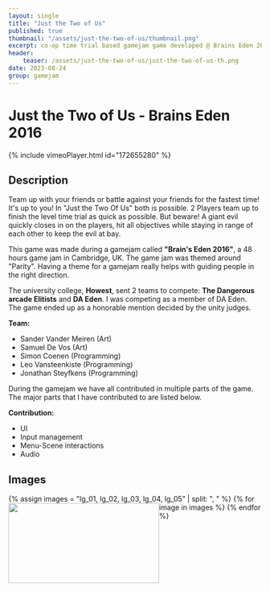 ```yaml
---
layout: single
title: "Just the Two of Us"
published: true 
thumbnail: "/assets/just-the-two-of-us/thumbnail.png" 
excerpt: co-op time trial based gamejam game developed @ Brains Eden 2016
header:
    teaser: /assets/just-the-two-of-us/just-the-two-of-us-th.png
date: 2023-08-24
group: gamejam
---
```


<h1>Just the Two of Us - Brains Eden 2016</h1>
{% include vimeoPlayer.html id="172655280" %}

<h2>Description</h2>
Team up with your friends or battle against your friends for the fastest time! It's up to you! In "Just the Two Of Us" both is possible. 2 Players team up to finish the level time trial as quick as possible. But beware! A giant evil quickly closes in on the players, hit all objectives while staying in range of each other to keep the evil at bay.

This game was made during a gamejam called <strong>"Brain's Eden 2016"</strong>, a 48 hours game jam in Cambridge, UK. The game jam was themed around "Parity". Having a theme for a gamejam really helps with guiding people in the right direction.

The university college, <strong>Howest</strong>, sent 2 teams to compete: <strong>The Dangerous arcade Elitists</strong> and <strong>DA Eden</strong>. I was competing as a member of DA Eden. The game ended up as a honorable mention decided by the unity judges.

<strong>Team: </strong>
<ul>
 	<li>Sander Vander Meiren (Art)</li>
 	<li>Samuel De Vos (Art)</li>
 	<li>Simon Coenen (Programming)</li>
 	<li>Leo Vansteenkiste (Programming)</li>
 	<li>Jonathan Steyfkens (Programming)</li>
</ul>
During the gamejam we have all contributed in multiple parts of the game. The major parts that I have contributed to are listed below.

<strong>Contribution:</strong>
<ul>
 	<li>UI</li>
 	<li>Input management</li>
 	<li>Menu-Scene interactions</li>
 	<li>Audio</li>
</ul>
<h2>Images</h2>
{% assign images = "lg_01, lg_02, lg_03, lg_04, lg_05" | split: ", " %}
{% for image in images %}
<a href="{{ image | prepend: 'assets/just-the-two-of-us/' | append: '.jpg' | relative_url }}" style="float:left" ><img class="alignleft size-medium wp-image-113" src="{{ image | prepend: 'assets/just-the-two-of-us/' | append: '.jpg' | relative_url }}" alt="" width="300" height="159" /></a>
{% endfor %}

<div style="clear:left"></div>